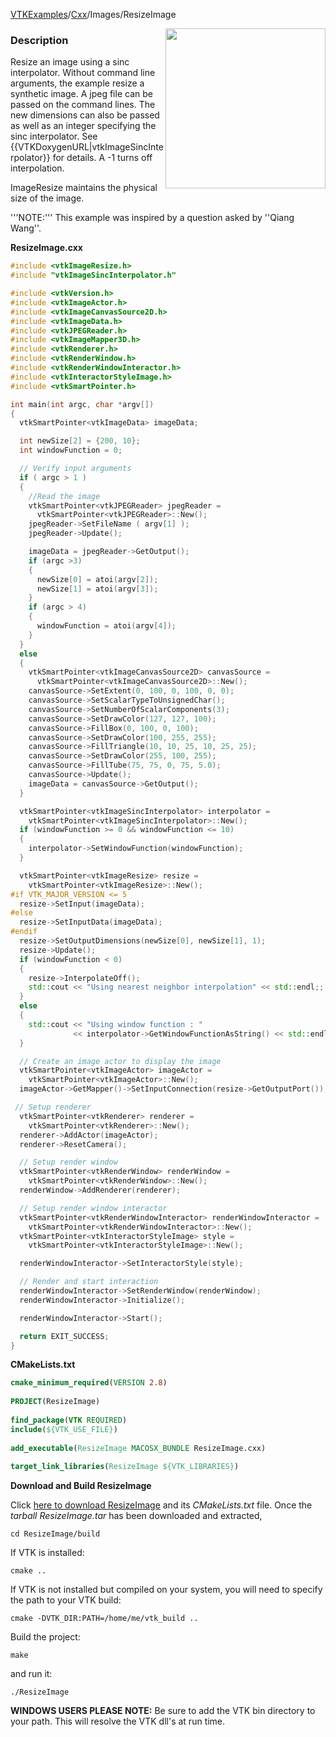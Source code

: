 [VTKExamples](/index/)/[Cxx](/Cxx)/Images/ResizeImage

<img align="right" src="https://github.com/lorensen/VTKExamples/blob/gh-pages/Testing/Baseline/Images/TestResizeImage.png?raw=true" width="256" />

### Description
Resize an image using a sinc interpolator. Without command line arguments, the example resize a synthetic image. A jpeg file can be passed on the command lines. The new dimensions can also be passed as well as an integer specifying the sinc interpolator. See {{VTKDoxygenURL|vtkImageSincInterpolator}} for details. A -1 turns off interpolation.

ImageResize maintains the physical size of the image.

'''NOTE:''' This example was inspired by a question asked by ''Qiang Wang''.

**ResizeImage.cxx**
```c++
#include <vtkImageResize.h>
#include "vtkImageSincInterpolator.h"

#include <vtkVersion.h>
#include <vtkImageActor.h>
#include <vtkImageCanvasSource2D.h>
#include <vtkImageData.h>
#include <vtkJPEGReader.h>
#include <vtkImageMapper3D.h>
#include <vtkRenderer.h>
#include <vtkRenderWindow.h>
#include <vtkRenderWindowInteractor.h>
#include <vtkInteractorStyleImage.h>
#include <vtkSmartPointer.h>

int main(int argc, char *argv[])
{
  vtkSmartPointer<vtkImageData> imageData;

  int newSize[2] = {200, 10};
  int windowFunction = 0;

  // Verify input arguments
  if ( argc > 1 )
  {
    //Read the image
    vtkSmartPointer<vtkJPEGReader> jpegReader =
      vtkSmartPointer<vtkJPEGReader>::New();
    jpegReader->SetFileName ( argv[1] );
    jpegReader->Update();

    imageData = jpegReader->GetOutput();
    if (argc >3)
    {
      newSize[0] = atoi(argv[2]);
      newSize[1] = atoi(argv[3]);
    }
    if (argc > 4)
    {
      windowFunction = atoi(argv[4]);
    }
  }
  else
  {
    vtkSmartPointer<vtkImageCanvasSource2D> canvasSource =
      vtkSmartPointer<vtkImageCanvasSource2D>::New();
    canvasSource->SetExtent(0, 100, 0, 100, 0, 0);
    canvasSource->SetScalarTypeToUnsignedChar();
    canvasSource->SetNumberOfScalarComponents(3);
    canvasSource->SetDrawColor(127, 127, 100);
    canvasSource->FillBox(0, 100, 0, 100);
    canvasSource->SetDrawColor(100, 255, 255);
    canvasSource->FillTriangle(10, 10, 25, 10, 25, 25);
    canvasSource->SetDrawColor(255, 100, 255);
    canvasSource->FillTube(75, 75, 0, 75, 5.0);
    canvasSource->Update();
    imageData = canvasSource->GetOutput();
  }

  vtkSmartPointer<vtkImageSincInterpolator> interpolator =
    vtkSmartPointer<vtkImageSincInterpolator>::New();
  if (windowFunction >= 0 && windowFunction <= 10)
  {
    interpolator->SetWindowFunction(windowFunction);
  }

  vtkSmartPointer<vtkImageResize> resize =
    vtkSmartPointer<vtkImageResize>::New();
#if VTK_MAJOR_VERSION <= 5
  resize->SetInput(imageData);
#else
  resize->SetInputData(imageData);
#endif
  resize->SetOutputDimensions(newSize[0], newSize[1], 1);
  resize->Update();
  if (windowFunction < 0)
  {
    resize->InterpolateOff();
    std::cout << "Using nearest neighbor interpolation" << std::endl;;
  }
  else
  {
    std::cout << "Using window function : "
              << interpolator->GetWindowFunctionAsString() << std::endl;;
  }

  // Create an image actor to display the image
  vtkSmartPointer<vtkImageActor> imageActor =
    vtkSmartPointer<vtkImageActor>::New();
  imageActor->GetMapper()->SetInputConnection(resize->GetOutputPort());

 // Setup renderer
  vtkSmartPointer<vtkRenderer> renderer =
    vtkSmartPointer<vtkRenderer>::New();
  renderer->AddActor(imageActor);
  renderer->ResetCamera();

  // Setup render window
  vtkSmartPointer<vtkRenderWindow> renderWindow =
    vtkSmartPointer<vtkRenderWindow>::New();
  renderWindow->AddRenderer(renderer);

  // Setup render window interactor
  vtkSmartPointer<vtkRenderWindowInteractor> renderWindowInteractor =
    vtkSmartPointer<vtkRenderWindowInteractor>::New();
  vtkSmartPointer<vtkInteractorStyleImage> style =
    vtkSmartPointer<vtkInteractorStyleImage>::New();

  renderWindowInteractor->SetInteractorStyle(style);

  // Render and start interaction
  renderWindowInteractor->SetRenderWindow(renderWindow);
  renderWindowInteractor->Initialize();

  renderWindowInteractor->Start();

  return EXIT_SUCCESS;
}
```
**CMakeLists.txt**
```cmake
cmake_minimum_required(VERSION 2.8)
 
PROJECT(ResizeImage)
 
find_package(VTK REQUIRED)
include(${VTK_USE_FILE})
 
add_executable(ResizeImage MACOSX_BUNDLE ResizeImage.cxx)
 
target_link_libraries(ResizeImage ${VTK_LIBRARIES})
```

**Download and Build ResizeImage**

Click [here to download ResizeImage](https://github.com/lorensen/VTKWikiExamplesTarballs/raw/master/ResizeImage.tar) and its *CMakeLists.txt* file.
Once the *tarball ResizeImage.tar* has been downloaded and extracted,
```
cd ResizeImage/build 
```
If VTK is installed:
```
cmake ..
```
If VTK is not installed but compiled on your system, you will need to specify the path to your VTK build:
```
cmake -DVTK_DIR:PATH=/home/me/vtk_build ..
```
Build the project:
```
make
```
and run it:
```
./ResizeImage
```
**WINDOWS USERS PLEASE NOTE:** Be sure to add the VTK bin directory to your path. This will resolve the VTK dll's at run time.

